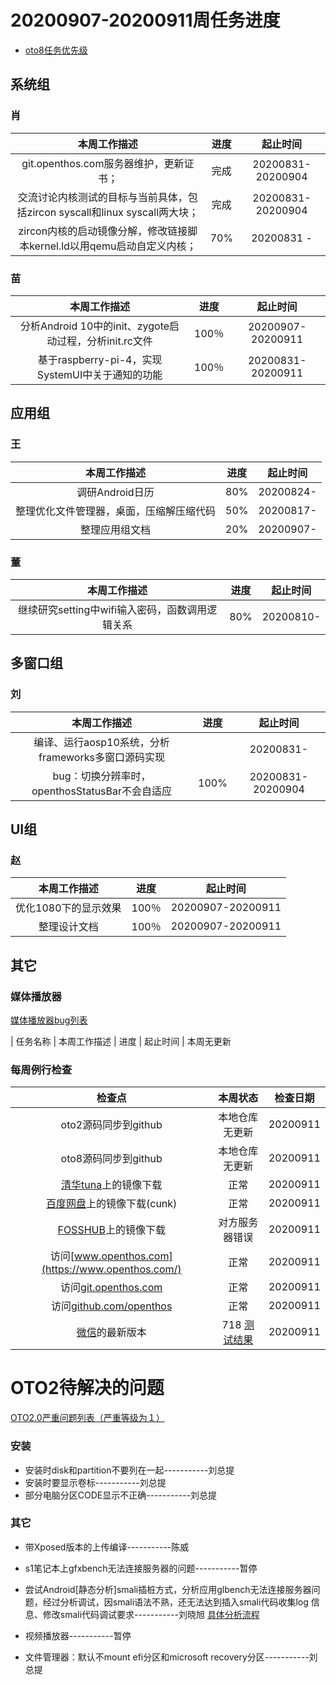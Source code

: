 # 20200907-20200911周任务进度
- [oto8任务优先级](https://github.com/openthos/app-testing-results/blob/master/%E5%8A%9F%E8%83%BD%E6%B5%8B%E8%AF%95%E7%9B%B8%E5%85%B3/oto8%E4%BB%BB%E5%8A%A1%E4%BC%98%E5%85%88%E7%BA%A7%E5%88%97%E8%A1%A8.md)

## 系统组
### 肖

|                    本周工作描述                   |      进度      |  起止时间  |
| :----------------------------------------------: | :------------: | :--------: |
|git.openthos.com服务器维护，更新证书；| 完成 | 20200831-20200904|
|交流讨论内核测试的目标与当前具体，包括zircon syscall和linux syscall两大块；| 完成 | 20200831-20200904|
|zircon内核的启动镜像分解，修改链接脚本kernel.ld以用qemu启动自定义内核；| 70% | 20200831 -|

### 苗

|                    本周工作描述                    | 进度 |     起止时间      |
| :------------------------------------------------: | :--: | :---------------: |
| 分析Android 10中的init、zygote启动过程，分析init.rc文件 | 100％ | 20200907-20200911 |
| 基于raspberry-pi-4，实现SystemUI中关于通知的功能 | 100％ | 20200831-20200911 |

## 应用组

### 王

|     本周工作描述     | 进度 | 起止时间  |
| :------------------: | :--: | :-------: |
| 调研Android日历 | 80%  | 20200824- |
| 整理优化文件管理器，桌面，压缩解压缩代码          | 50%  | 20200817- |
| 整理应用组文档 | 20%  | 20200907- |

### 董

|                    本周工作描述                    | 进度 |     起止时间      |
| :------------------------------------------------: | :--: | :---------------: |
|继续研究setting中wifi输入密码，函数调用逻辑关系  | 80%  | 20200810- |

## 多窗口组

### 刘

|                    本周工作描述                    | 进度 |     起止时间      |
| :------------------------------------------------: | :--: | :---------------: |
|编译、运行aosp10系统，分析frameworks多窗口源码实现 |   | 20200831- |
|bug：切换分辨率时，openthosStatusBar不会自适应  | 100% | 20200831-20200904 |

## UI组

### 赵

|    本周工作描述    | 进度 |     起止时间      |
| :------------: | :--: | :---------------: |
|优化1080下的显示效果  | 100％ | 20200907-20200911 |
|整理设计文档  | 100％ | 20200907-20200911 |

## 其它

### 媒体播放器

[媒体播放器bug列表](https://github.com/openthos/app-testing-results/blob/master/%E5%85%B6%E5%AE%83%E5%BA%94%E7%94%A8/oto%E5%AA%92%E4%BD%93%E6%92%AD%E6%94%BE%E5%99%A8.md)

|          任务名称          | 本周工作描述 | 进度 |  起止时间  |
本周无更新

### 每周例行检查

|         检查点          |                           本周状态                           | 检查日期 |
| :---------------------: | :----------------------------------------------------------: | :------: |
|  oto2源码同步到github   |                 本地仓库无更新                 | 20200911 |
|  oto8源码同步到github   |                 本地仓库无更新                 | 20200911 |
|  [清华tuna](https://mirrors.tuna.tsinghua.edu.cn/openthos/Release/8.1/unstable/)上的镜像下载  |                             正常                             | 20200911 |
|  [百度网盘](https://pan.baidu.com/s/1IAlhGoAs34XLTNWKzopPew)上的镜像下载(cunk)  |                             正常                             | 20200911 |
|   [FOSSHUB](https://www.fosshub.com/OPENTHOS.html)上的镜像下载   |               对方服务器错误                                           | 20200911 |
|  访问[www.openthos.com](https://www.openthos.com/)  |                             正常                             | 20200911 |
| 访问[git.openthos.com](https://git.openthos.com/) |                             正常                             | 20200911 |
| 访问[github.com/openthos](https://github.com/openthos) |                             正常                             | 20200911 |
| [微信](https://weixin.qq.com/)的最新版本 | 718 [测试结果](https://github.com/openthos/app-testing-results/blob/master/%E5%85%B6%E5%AE%83%E5%BA%94%E7%94%A8/%E5%BE%AE%E4%BF%A1%E9%97%AE%E9%A2%98.md) | 20200911 |



# OTO2待解决的问题
[OTO2.0严重问题列表（严重等级为１）](https://github.com/openthos/app-testing-results/blob/master/%E5%8A%9F%E8%83%BD%E6%B5%8B%E8%AF%95%E7%9B%B8%E5%85%B3/OTO2.0%E4%B8%A5%E9%87%8D%E9%97%AE%E9%A2%98%E5%88%97%E8%A1%A8.md)

### 安装

- 安装时disk和partition不要列在一起-----------刘总提
- 安装时要显示卷标-----------刘总提
- 部分电脑分区CODE显示不正确-----------刘总提

### 其它

- 带Xposed版本的上传编译-----------陈威

- s1笔记本上gfxbench无法连接服务器的问题-----------暂停

- 尝试Android[静态分析]smali插桩方式，分析应用glbench无法连接服务器问题，经过分析调试，因smali语法不熟，还无法达到插入smali代码收集log 信息、修改smali代码调试要求-----------刘晓旭 [具体分析流程](https://github.com/openthos/multiwin-analysis/blob/master/multiwindow/liuxx/Android%20smali%22%E6%8F%92%E6%A1%A9%22%E8%B0%83%E8%AF%95apk.md)
- 视频播放器-----------暂停
- 文件管理器：默认不mount efi分区和microsoft recovery分区-----------刘总提
